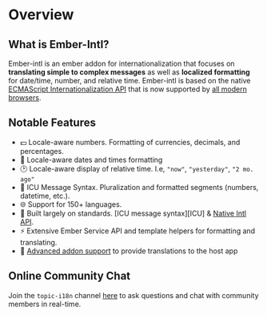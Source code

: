 # Overview

## What is Ember-Intl?

Ember-intl is an ember addon for internationalization that focuses on **translating simple to complex messages** as well as **localized formatting** for date/time, number, and relative time.
Ember-intl is based on the native [ECMAScript Internationalization API](https://developer.mozilla.org/en-US/docs/Web/JavaScript/Reference/Global_Objects/Intl) that is now supported by [all modern browsers](https://caniuse.com/#feat=internationalization).

## Notable Features

* 💵 Locale-aware numbers. Formatting of currencies, decimals, and percentages.
* 📅 Locale-aware dates and times formatting
* 🕑 Locale-aware display of relative time. I.e, `"now"`, `"yesterday"`, `"2 mo. ago"`
* 💬 ICU Message Syntax. Pluralization and formatted segments (numbers, datetime, etc.).
* 🌐 Support for 150+ languages.
* 📜 Built largely on standards. [ICU message syntax][ICU] & [Native Intl API](https://developer.mozilla.org/en-US/docs/Web/JavaScript/Reference/Global_Objects/Intl).
* ⚡ Extensive Ember Service API and template helpers for formatting and translating.
* 🎉 [Advanced addon support](https://github.com/ember-intl/ember-intl/blob/master/docs/addon-support.md) to provide translations to the host app

## Online Community Chat
Join the `topic-i18n` channel [here](https://discordapp.com/invite/zT3asNS) to ask questions and chat with community members in real-time.


